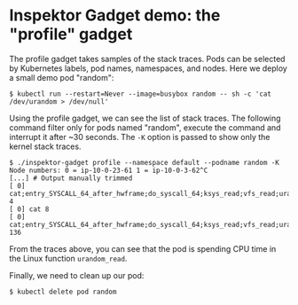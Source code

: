 # Inspektor Gadget demo: the "profile" gadget

The profile gadget takes samples of the stack traces.
Pods can be selected by Kubernetes labels, pod names, namespaces, and nodes.
Here we deploy a small demo pod "random":

```
$ kubectl run --restart=Never --image=busybox random -- sh -c 'cat /dev/urandom > /dev/null'
```

Using the profile gadget, we can see the list of stack traces.
The following command filter only for pods named "random", execute the command
and interrupt it after ~30 seconds. The `-K` option is passed to show only the
kernel stack traces.

```
$ ./inspektor-gadget profile --namespace default --podname random -K
Node numbers: 0 = ip-10-0-23-61 1 = ip-10-0-3-62^C
[...] # Output manually trimmed
[ 0] cat;entry_SYSCALL_64_after_hwframe;do_syscall_64;ksys_read;vfs_read;urandom_read;_copy_to_user;copy_user_enhanced_fast_string;copy_user_enhanced_fast_string 4
[ 0] cat 8
[ 0] cat;entry_SYSCALL_64_after_hwframe;do_syscall_64;ksys_read;vfs_read;urandom_read;_raw_spin_unlock_irqrestore;_raw_spin_unlock_irqrestore 136
```

From the traces above, you can see that the pod is spending CPU time in the
Linux function `urandom_read`.

Finally, we need to clean up our pod:

```
$ kubectl delete pod random
```
